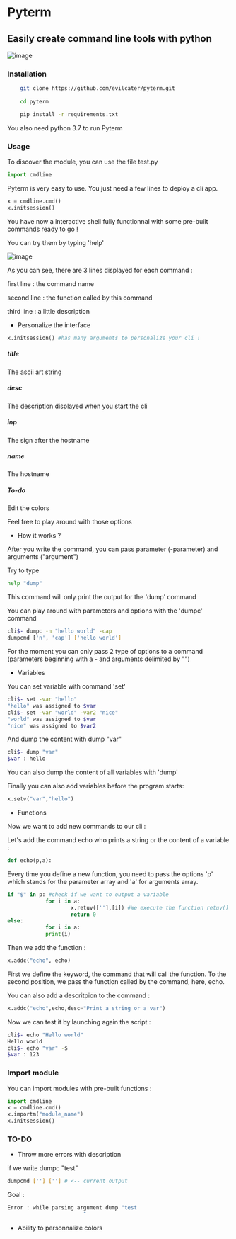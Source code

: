 # Pyterm

## Easily create command line tools with python 

![image](https://user-images.githubusercontent.com/40965674/129588360-42005246-9cc9-49c1-afc3-01f376bf5ab3.png)

### Installation

```bash
    git clone https://github.com/evilcater/pyterm.git
    
    cd pyterm

    pip install -r requirements.txt
```
You also need python 3.7 to run Pyterm

### Usage

To discover the module, you can use the file test.py

```python
import cmdline
```
Pyterm is very easy to use. You just need a few lines to deploy a cli app.

```python
x = cmdline.cmd()
x.initsession()
```
You have now a interactive shell fully functionnal with some pre-built commands ready to go !

You can try them by typing 'help'

![image](https://user-images.githubusercontent.com/40965674/129593236-098540b8-53f2-4dc9-88f5-6e020cbaff06.png)

As you can see, there are 3 lines displayed for each command :

first line : the command name

second line : the function called by this command

third line : a little description

- Personalize the interface

```python
x.initsession() #has many arguments to personalize your cli !
```
##### title

The ascii art string 

##### desc

The description displayed when you start the cli 

##### inp

The sign after the hostname

##### name

The hostname

##### To-do

Edit the colors

Feel free to play around with those options

- How it works ?

After you write the command, you can pass parameter (-parameter) and arguments ("argument") 

Try to type 
       
```bash 
help "dump"
```
This command will only print the output for the 'dump' command

You can play around with parameters and options with the 'dumpc' command

```bash
cli$- dumpc -n "hello world" -cap
dumpcmd ['n', 'cap'] ['hello world']
```
For the moment you can only pass 2 type of options to a command (parameters beginning with a - and arguments delimited by "")

- Variables

You can set variable with command 'set'

```bash
cli$- set -var "hello"
"hello" was assigned to $var
cli$- set -var "world" -var2 "nice"
"world" was assigned to $var
"nice" was assigned to $var2
```
And dump the content with dump "var"
        
```bash
cli$- dump "var"
$var : hello
```
You can also dump the content of all variables with 'dump'

Finally you can also add variables before the program starts:

```python
x.setv("var","hello")
```
- Functions

Now we want to add new commands to our cli :

Let's add the command echo who prints a string or the content of a variable :

```python
def echo(p,a):
```
Every time you define a new function, you need to pass the options 'p' which stands for the parameter array and 'a' for arguments array.

```python
if "$" in p: #check if we want to output a variable
            for i in a:
	                x.retuv([''],[i]) #We execute the function retuv() used by the command dump
	                return 0
else:
            for i in a:
			print(i)
```
Then we add the function :

```python
x.addc("echo", echo)
```
First we define the keyword, the command that will call the function.
To the second position, we pass the function called by the command, here, echo.

You can also add a descritpion to the command :

```python
x.addc("echo",echo,desc="Print a string or a var")
```
Now we can test it by launching again the script :

```bash
cli$- echo "Hello world"
Hello world
cli$- echo "var" -$
$var : 123
```

### Import module

You can import modules with pre-built functions :
```python
import cmdline
x = cmdline.cmd()
x.importm("module_name")
x.initsession()
```

### TO-DO

- Throw more errors with description

if we write dumpc "test" 

```bash	
dumpcmd [''] [''] # <-- current output
```
Goal :

```bash
Error : while parsing argument dump "test
			            ^
```
- Ability to personnalize colors


